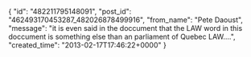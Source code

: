  {
   "id": "482211795148091",
   "post_id": "462493170453287_482026878499916",
   "from_name": "Pete Daoust",
   "message": "it is even said in the doccument that the LAW word in this doccument is something else than an parliament of Quebec LAW....",
   "created_time": "2013-02-17T17:46:22+0000"
 }
